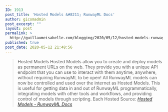 ```yaml
---
ID: 1913
post_title: 'Hosted Models &#8211; RunwayML Docs'
author: gicomadmin
post_excerpt: ""
layout: post
permalink: >
  http://guillaumeisabelle.com/blogging/2020/05/12/hosted-models-runwayml-docs/
published: true
post_date: 2020-05-12 21:48:56
---
```

> Hosted Models Hosted Models allow you to create and deploy models as permanent URLs on the web. They provide you with a unique API endpoint that you can use to interact with them anytime, anywhere, without requiring RunwayML to be open! All RunwayML models can now be controlled and used over the internet as Hosted Models. This is useful for getting data in and out of RunwayML programmatically, integrating models with other tools and workflows, and providing control of models through scripting. Each Hosted Source: *[Hosted Models - RunwayML Docs][1]*

 [1]: https://learn.runwayml.com/#/how-to/hosted-models